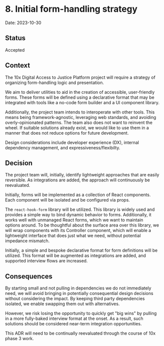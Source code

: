 # 8. Initial form-handling strategy

Date: 2023-10-30

## Status

Accepted

## Context

The 10x Digital Access to Justice Platform project will require a strategy of organizing form-handling logic and presentation.

We aim to deliver utilities to aid in the creation of accessible, user-friendly forms. These forms will be defined using a declarative format that may be integrated with tools like a no-code form builder and a UI component library.

Additionally, the project team intends to interoperate with other tools. This means being framework-agnostic, leveraging web standards, and avoiding overly-opinionated patterns. The team also does not want to reinvent the wheel. If suitable solutions already exist, we would like to use them in a manner that does not reduce options for future development.

Design considerations include developer experience (DX), internal dependency management, and expressiveness/flexibilty.

## Decision

The project team will, initially, identify lightweight approaches that are easily reversible. As integrations are added, the approach will continuously be reevaluated.

Initially, forms will be implemented as a collection of React components. Each component will be isolated and be configured via props.

The `react-hook-form` library will be utilized. This library is widely used and provides a simple way to bind dynamic behavior to forms. Additionally, it works well with unmanaged React forms, which we want to maintain options around. To be thoughtful about the surface area over this library, we will wrap components with its Controller component, which will enable a lightweight interface that does just what we need, without potential impedance mismatch.

Initially, a simple and bespoke declarative format for form definitions will be utilized. This format will be augmented as integrations are added, and supported interview flows are increased.

## Consequences

By starting small and not pulling in dependencies we do not immediately need, we will avoid bringing in potentially consequential design decisions without considering the impact. By keeping third party dependencies isolated, we enable swapping them out with alternatives.

However, we risk losing the opportunity to quickly get "big wins" by pulling in a more fully-baked interview format at the onset. As a result, such solutions should be considered near-term integration opportunities.

This ADR will need to be continually reevaluated through the course of 10x phase 3 work.
